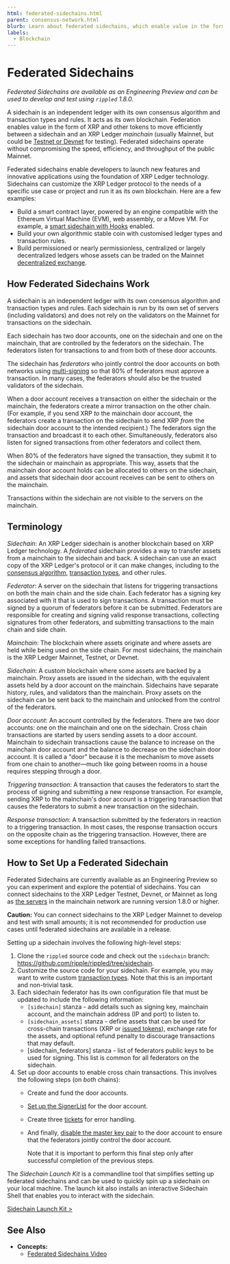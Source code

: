 ```yaml
---
html: federated-sidechains.html
parent: consensus-network.html
blurb: Learn about federated sidechains, which enable value in the form of XRP and other tokens (IOUs) to move efficiently between a sidechain and the XRP Ledger.
labels:
  - Blockchain
---
```

# Federated Sidechains

_Federated Sidechains are available as an Engineering Preview and can be used to develop and test using `rippled` 1.8.0._

A sidechain is an independent ledger with its own consensus algorithm and transaction types and rules. It acts as its own blockchain. Federation enables value in the form of XRP and other tokens to move efficiently between a sidechain and an XRP Ledger _mainchain_ (usually Mainnet, but could be [Testnet or Devnet](parallel-networks.html) for testing). Federated sidechains operate without compromising the speed, efficiency, and throughput of the public Mainnet.

Federated sidechains enable developers to launch new features and innovative applications using the foundation of XRP Ledger technology. Sidechains can customize the XRP Ledger protocol to the needs of a specific use case or project and run it as its own blockchain. Here are a few examples:

* Build a smart contract layer, powered by an engine compatible with the Ethereum Virtual Machine (EVM), web assembly, or a Move VM. For example, a [smart sidechain with Hooks](https://hooks-testnet.xrpl-labs.com/) enabled.
* Build your own algorithmic stable coin with customised ledger types and transaction rules.
* Build permissioned or nearly permissionless, centralized or largely decentralized ledgers whose assets can be traded on the Mainnet [decentralized exchange](decentralized-exchange.html).

## How Federated Sidechains Work


A sidechain is an independent ledger with its own consensus algorithm and transaction types and rules. Each sidechain is run by its own set of servers (including validators) and does not rely on the validators on the Mainnet for transactions on the sidechain.

Each sidechain has two door accounts, one on the sidechain and one on the mainchain, that are controlled by the federators on the sidechain. The federators listen for transactions to and from both of these door accounts.

The sidechain has _federators_ who jointly control the door accounts on both networks using [multi-signing](multi-signing.html) so that 80% of federators must approve a transaction. In many cases, the federators should also be the trusted validators of the sidechain.

When a door account receives a transaction on either the sidechain or the mainchain, the federators create a mirror transaction on the other chain. (For example, if you send XRP _to_ the mainchain door account, the federators create a transaction on the sidechain to send XRP _from_ the sidechain door account to the intended recipient.) The federators sign the transaction and broadcast it to each other. Simultaneously, federators also listen for signed transactions from other federators and collect them.

When 80% of the federators have signed the transaction, they submit it to the sidechain or mainchain as appropriate. This way, assets that the mainchain door account holds can be allocated to others on the sidechain, and assets that sidechain door account receives can be sent to others on the mainchain.

Transactions within the sidechain are not visible to the servers on the mainchain. 


## Terminology

_Sidechain_: An XRP Ledger sidechain is another blockchain based on XRP Ledger technology. A _federated_ sidechain provides a way to transfer assets from a mainchain to the sidechain and back. A sidechain can use an exact copy of the XRP Ledger's protocol or it can make changes, including to the [consensus algorithm](consensus.html), [transaction types](transaction-types.html), and other rules.
 
_Federator_: A server on the sidechain that listens for triggering transactions on both the main chain and the side chain. Each federator has a signing key associated with it that is used to sign transactions. A transaction must be signed by a quorum of federators before it can be submitted. Federators are responsible for creating and signing valid response transactions, collecting signatures from other federators, and submitting transactions to the main chain and side chain.

_Mainchain_: The blockchain where assets originate and where assets are held while being used on the side chain. For most sidechains, the mainchain is the XRP Ledger Mainnet, Testnet, or Devnet.

_Sidechain_: A custom blockchain where some assets are backed by a mainchain. Proxy assets are issued in the sidechain, with the equivalent assets held by a door account on the mainchain. Sidechains have separate history, rules, and validators than the mainchain. Proxy assets on the sidechain can be sent back to the mainchain and unlocked from the control of the federators.

_Door account_: An account controlled by the federators. There are two door accounts: one on the mainchain and one on the sidechain. Cross chain transactions are started by users sending assets to a door account. Mainchain to sidechain transactions cause the balance to increase on the mainchain door account and the balance to decrease on the sidechain door account. It is called a "door" because it is the mechanism to move assets from one chain to another—much like going between rooms in a house requires stepping through a door.

_Triggering transaction_: A transaction that causes the federators to start the process of signing and submitting a new response transaction. For example, sending XRP to the mainchain's door account is a triggering transaction that causes the federators to submit a new transaction on the sidechain.

_Response transaction_: A transaction submitted by the federators in reaction to a triggering transaction. In most cases, the response transaction occurs on the opposite chain as the triggering transaction. However, there are some exceptions for handling failed transactions.


## How to Set Up a Federated Sidechain

Federated Sidechains are currently available as an Engineering Preview so you can experiment and explore the potential of sidechains. You can connect sidechains to the XRP Ledger Testnet, Devnet, or Mainnet as long as [the servers](the-rippled-server.html) in the mainchain network are running version 1.8.0 or higher.

**Caution:** You can connect sidechains to the XRP Ledger Mainnet to develop and test with small amounts; it is not recommended for production use cases until federated sidechains are available in a release. 

Setting up a sidechain involves the following high-level steps:

1. Clone the `rippled` source code and check out the `sidechain` branch: https://github.com/ripple/rippled/tree/sidechain.
2. Customize the source code for your sidechain. For example, you may want to write custom [transaction types](transaction-types.html). Note that this is an important and non-trivial task.
3. Each sidechain federator has its own configuration file that must be updated to include the following information:  
    - `[sidechain]` stanza - add details such as signing key, mainchain account, and the mainchain address (IP and port) to listen to. 
    - `[sidechain_assets]` stanza - define assets that can be used for cross-chain transactions (XRP or [issued tokens](issued-currencies.html)), exchange rate for the assets, and optional refund penalty to discourage transactions that may default.
    - [sidechain_federators] stanza - list of federators public keys to be used for signing. This list is common for all federators on the sidechain.
4. Set up door accounts to enable cross chain transactions. This involves the following steps (on _both_ chains):
    - Create and fund the door accounts. 
    - [Set up the SignerList](set-up-multi-signing.html) for the door account.
    - Create three [tickets](tickets.html) for error handling.
    - And finally, [disable the master key pair](disable-master-key-pair.html) to the door account to ensure that the federators jointly control the door account. 

        Note that it is important to perform this final step only after successful completion of the previous steps.


The _Sidechain Launch Kit_ is a commandline tool that simplifies setting up federated sidechains and can be used to quickly spin up a sidechain on your local machine. The launch kit also installs an interactive Sidechain Shell that enables you to interact with the sidechain.

[Sidechain Launch Kit >](https://github.com/xpring-eng/sidechain-launch-kit)


## See Also

- **Concepts:**
    - [Federated Sidechains Video](https://www.youtube.com/embed/NhH4LM8NxgY)






